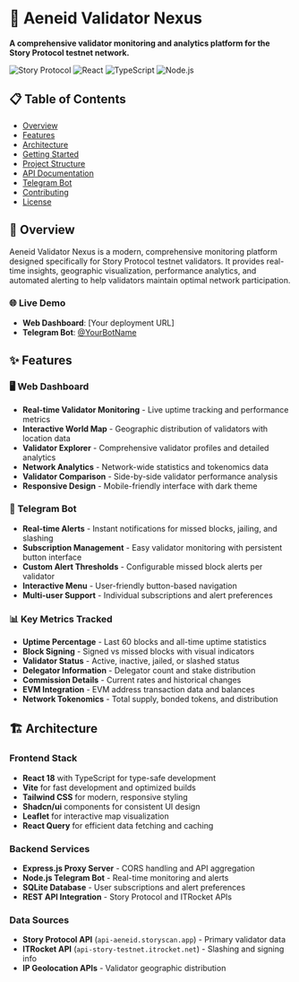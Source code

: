 # 🌟 Aeneid Validator Nexus

**A comprehensive validator monitoring and analytics platform for the Story Protocol testnet network.**

![Story Protocol](https://img.shields.io/badge/Story%20Protocol-Testnet-red?style=for-the-badge)
![React](https://img.shields.io/badge/React-18-blue?style=for-the-badge&logo=react)
![TypeScript](https://img.shields.io/badge/TypeScript-5-blue?style=for-the-badge&logo=typescript)
![Node.js](https://img.shields.io/badge/Node.js-Telegram%20Bot-green?style=for-the-badge&logo=node.js)

## 📋 Table of Contents
- [Overview](#overview)
- [Features](#features)
- [Architecture](#architecture)
- [Getting Started](#getting-started)
- [Project Structure](#project-structure)
- [API Documentation](#api-documentation)
- [Telegram Bot](#telegram-bot)
- [Contributing](#contributing)
- [License](#license)

## 🎯 Overview

Aeneid Validator Nexus is a modern, comprehensive monitoring platform designed specifically for Story Protocol testnet validators. It provides real-time insights, geographic visualization, performance analytics, and automated alerting to help validators maintain optimal network participation.

### 🌐 Live Demo
- **Web Dashboard**: [Your deployment URL]
- **Telegram Bot**: [@YourBotName](https://t.me/YourBotName)

## ✨ Features

### 🖥️ Web Dashboard
- **Real-time Validator Monitoring** - Live uptime tracking and performance metrics
- **Interactive World Map** - Geographic distribution of validators with location data
- **Validator Explorer** - Comprehensive validator profiles and detailed analytics
- **Network Analytics** - Network-wide statistics and tokenomics data
- **Validator Comparison** - Side-by-side validator performance analysis
- **Responsive Design** - Mobile-friendly interface with dark theme

### 📱 Telegram Bot
- **Real-time Alerts** - Instant notifications for missed blocks, jailing, and slashing
- **Subscription Management** - Easy validator monitoring with persistent button interface
- **Custom Alert Thresholds** - Configurable missed block alerts per validator
- **Interactive Menu** - User-friendly button-based navigation
- **Multi-user Support** - Individual subscriptions and alert preferences

### 📊 Key Metrics Tracked
- **Uptime Percentage** - Last 60 blocks and all-time uptime statistics
- **Block Signing** - Signed vs missed blocks with visual indicators
- **Validator Status** - Active, inactive, jailed, or slashed status
- **Delegator Information** - Delegator count and stake distribution
- **Commission Details** - Current rates and historical changes
- **EVM Integration** - EVM address transaction data and balances
- **Network Tokenomics** - Total supply, bonded tokens, and distribution

## 🏗️ Architecture

### Frontend Stack
- **React 18** with TypeScript for type-safe development
- **Vite** for fast development and optimized builds
- **Tailwind CSS** for modern, responsive styling
- **Shadcn/ui** components for consistent UI design
- **Leaflet** for interactive map visualization
- **React Query** for efficient data fetching and caching

### Backend Services
- **Express.js Proxy Server** - CORS handling and API aggregation
- **Node.js Telegram Bot** - Real-time monitoring and alerts
- **SQLite Database** - User subscriptions and alert preferences
- **REST API Integration** - Story Protocol and ITRocket APIs

### Data Sources
- **Story Protocol API** (`api-aeneid.storyscan.app`) - Primary validator data
- **ITRocket API** (`api-story-testnet.itrocket.net`) - Slashing and signing info
- **IP Geolocation APIs** - Validator geographic distribution

